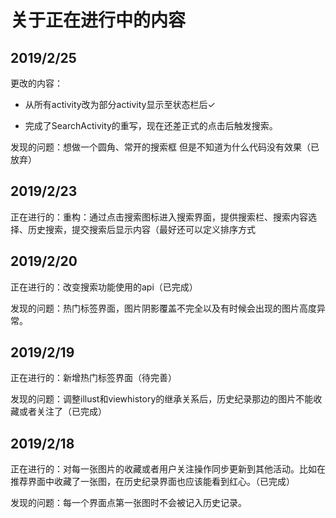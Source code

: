 # 关于正在进行中的内容

## 2019/2/25

更改的内容：

* 从所有activity改为部分activity显示至状态栏后✓

* 完成了SearchActivity的重写，现在还差正式的点击后触发搜索。

发现的问题：想做一个圆角、常开的搜索框 但是不知道为什么代码没有效果（已放弃）

## 2019/2/23

正在进行的：重构：通过点击搜索图标进入搜索界面，提供搜索栏、搜索内容选择、历史搜索，提交搜索后显示内容（最好还可以定义排序方式


## 2019/2/20

正在进行的：改变搜索功能使用的api（已完成）

发现的问题：热门标签界面，图片阴影覆盖不完全以及有时候会出现的图片高度异常。

## 2019/2/19

正在进行的：新增热门标签界面（待完善）

发现的问题：调整illust和viewhistory的继承关系后，历史纪录那边的图片不能收藏或者关注了（已完成）

## 2019/2/18

正在进行的：对每一张图片的收藏或者用户关注操作同步更新到其他活动。比如在推荐界面中收藏了一张图，在历史纪录界面也应该能看到红心。（已完成）

发现的问题：每一个界面点第一张图时不会被记入历史记录。
